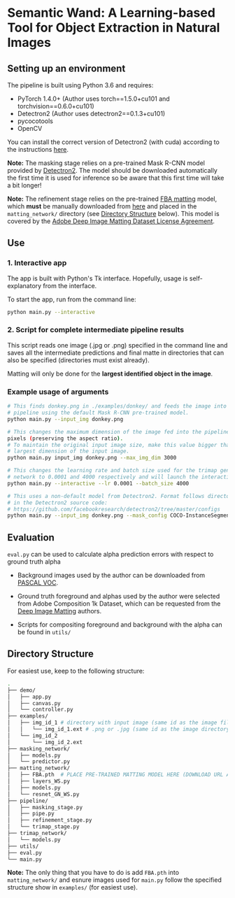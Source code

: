 # Semantic Wand: A Learning-based Tool for Object Extraction in Natural Images

## Setting up an environment
The pipeline is built using Python 3.6 and requires:
- PyTorch 1.4.0+ (Author uses torch==1.5.0+cu101 and torchvision==0.6.0+cu101)
- Detectron2 (Author uses detectron2==0.1.3+cu101)
- pycocotools
- OpenCV

You can install the correct version of Detectron2 (with cuda) according to the instructions [here](https://github.com/facebookresearch/detectron2/blob/master/INSTALL.md).

**Note:** The masking stage relies on a pre-trained Mask R-CNN model provided by [Detectron2](https://github.com/facebookresearch/detectron2). The model should be downloaded automatically the first time it is used for inference so be aware that this first time will take a bit longer!

**Note:** The refinement stage relies on the pre-trained [FBA matting](https://github.com/MarcoForte/FBA_Matting) model, which **must** be manually downloaded from [here](https://drive.google.com/file/d/1T_oiKDE_biWf2kqexMEN7ObWqtXAzbB1/view) and placed in the `matting_network/` directory (see [Directory Structure](##directory-structure) below). This model is covered by the [Adobe Deep Image Matting Dataset License Agreement](https://drive.google.com/file/d/1MKRen-TDGXYxm9IawPAZrdXQIYhI0XRf/view).

## Use
### 1. Interactive app
The app is built with Python's Tk interface. Hopefully, usage is self-explanatory from the interface.

To start the app, run from the command line:
```bash
python main.py --interactive
```

### 2. Script for complete intermediate pipeline results
This script reads one image (.jpg or .png) specified in the command line and saves all the intermediate predictions and final matte in directories that can also be specified (directories must exist already).

Matting will only be done for the **largest identified object in the image**.

### Example usage of arguments
```bash
# This finds donkey.png in ./examples/donkey/ and feeds the image into the 
# pipeline using the default Mask R-CNN pre-trained model.
python main.py --input_img donkey.png

# This changes the maximum dimension of the image fed into the pipeline to 3000 
pixels (preserving the aspect ratio). 
# To maintain the original input image size, make this value bigger than the 
# largest dimension of the input image.
python main.py input_img donkey.png --max_img_dim 3000

# This changes the learning rate and batch size used for the trimap generation
# network to 0.0001 and 4000 respectively and will launch the interactive demo
python main.py --interactive --lr 0.0001 --batch_size 4000

# This uses a non-default model from Detectron2. Format follows directory structure 
# in the Detectron2 source code: 
# https://github.com/facebookresearch/detectron2/tree/master/configs
python main.py --input_img donkey.png --mask_config COCO-InstanceSegmentation/mask_rcnn_R_101_FPN_3x.yaml

```
## Evaluation
`eval.py` can be used to calculate alpha prediction errors with respect to ground truth alpha 

- Background images used by the author can be downloaded from [PASCAL VOC](http://host.robots.ox.ac.uk/pascal/VOC/).

- Ground truth foreground and alphas used by the author were selected from Adobe Composition 1k Dataset, which can be requested from the [Deep Image Matting](https://sites.google.com/view/deepimagematting) authors.

- Scripts for compositing foreground and background with the alpha can be found in `utils/`


## Directory Structure
For easiest use, keep to the following structure:
```bash
.
├── demo/
│   ├── app.py
│   ├── canvas.py
│   └── controller.py
├── examples/
│   ├── img_id_1 # directory with input image (same id as the image file)
│   │   └── img_id_1.ext # .png or .jpg (same id as the image directory)
│   └── img_id_2
│       └── img_id_2.ext
├── masking_network/
│   ├── models.py
│   └── predictor.py
├── matting_network/
│   ├── FBA.pth  # PLACE PRE-TRAINED MATTING MODEL HERE (DOWNLOAD URL ABOVE)
│   ├── layers_WS.py
│   ├── models.py
│   └── resnet_GN_WS.py
├── pipeline/
│   ├── masking_stage.py
│   ├── pipe.py
│   ├── refinement_stage.py
│   └── trimap_stage.py
├── trimap_network/ 
│   └── models.py
├── utils/ 
├── eval.py
└── main.py
```

**Note:** The only thing that you have to do is add `FBA.pth` into `matting_network/` and esnure images used for `main.py` follow the specified structure show in `examples/` (for easiest use).





